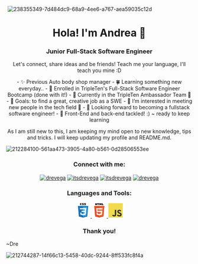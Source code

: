 
<img align="center"> ![238355349-7d484dc9-68a9-4ee6-a767-aea59035c12d](https://github.com/user-attachments/assets/3bb6e1e0-6311-4e13-92f1-c9139edc1fb3)

<h1 align="center">Hola! I'm Andrea 🍄 </h1>

<!-- <p align="left"> <img src="https://komarev.com/ghpvc/?username=drevega&label=Profile%20views&color=0e75b6&style=flat" alt="drevega" /> </p> --> 

<h3 align="center">Junior Full-Stack Software Engineer</h3>

<p align="center">Let's connect, share ideas and be friends! Teach me your language, I'll teach you mine :D</p>

<p align="center">- ✨ Previous Auto body shop manager
- 🍀 Learning something new everyday.. 
- 💙 Enrolled in TripleTen's Full-Stack Software Engineer Bootcamp (done with it!) 
- 💬 Currently in the TripleTen Ambassador Team 🌟
- 🥅 Goals: to find a great, creative job as a SWE
- 👯 I’m interested in meeting new people in the tech field 🤝
- 💞️ Looking forward to becoming a fullstack software engineer!
- 🌱 Front-End and back-end tackled! :) ~ ready to keep learning


<p align="center">As I am still new to this, I am keeping my mind open to new knowledge, tips and tricks. I will keep updating my profile and README.md.</p> 


![212284100-561aa473-3905-4a80-b561-0d28506553ee](https://github.com/user-attachments/assets/9eab5fbf-5236-4311-b785-1caea579f67a)


<h3 align="center">Connect with me:</h3>
<p align="center">
<!-- <a href="https://codepen.io/drevega" target="blank"><img align="center" src="https://raw.githubusercontent.com/rahuldkjain/github-profile-readme-generator/master/src/images/icons/Social/codepen.svg" alt="drevega" height="30" width="40" /></a> -->
<a href="https://linkedin.com/in/drevega" target="blank"><img align="center" src="https://raw.githubusercontent.com/rahuldkjain/github-profile-readme-generator/master/src/images/icons/Social/linked-in-alt.svg" alt="drevega" height="30" width="40" /></a>
<!-- <a href="https://codesandbox.com/drevega" target="blank"><img align="center" src="https://raw.githubusercontent.com/rahuldkjain/github-profile-readme-generator/master/src/images/icons/Social/codesandbox.svg" alt="drevega" height="30" width="40" /></a> -->
<a href="https://instagram.com/itsdrevega" target="blank"><img align="center" src="https://raw.githubusercontent.com/rahuldkjain/github-profile-readme-generator/master/src/images/icons/Social/instagram.svg" alt="itsdrevega" height="30" width="40" /></a>
<a href="https://www.youtube.com/c/itsdrevega" target="blank"><img align="center" src="https://raw.githubusercontent.com/rahuldkjain/github-profile-readme-generator/master/src/images/icons/Social/youtube.svg" alt="itsdrevega" height="30" width="40" /></a>
<a href="https://discord.gg/drevega" target="blank"><img align="center" src="https://raw.githubusercontent.com/rahuldkjain/github-profile-readme-generator/master/src/images/icons/Social/discord.svg" alt="drevega" height="30" width="40" /></a>
</p>

<h3 align="center">Languages and Tools:</h3>
<p align="center"> <a href="https://www.w3schools.com/css/" target="_blank" rel="noreferrer"> <img src="https://raw.githubusercontent.com/devicons/devicon/master/icons/css3/css3-original-wordmark.svg" alt="css3" width="40" height="40"/> </a> <a href="https://www.w3.org/html/" target="_blank" rel="noreferrer"> <img src="https://raw.githubusercontent.com/devicons/devicon/master/icons/html5/html5-original-wordmark.svg" alt="html5" width="40" height="40"/> </a> <a href="https://developer.mozilla.org/en-US/docs/Web/JavaScript" target="_blank" rel="noreferrer"> <img src="https://raw.githubusercontent.com/devicons/devicon/master/icons/javascript/javascript-original.svg" alt="javascript" width="40" height="40"/> </a> </p>


<h3 align="center"> Thank you! </h3>
~Dre

![212744287-14f66c13-5458-40dc-9244-8ff533fc8f4a](https://github.com/user-attachments/assets/e6b680b4-d65d-4ffb-adf8-46a72c73eda0)


<!---
drevega/drevega is a ✨ special ✨ repository because its `README.md` (this file) appears on your GitHub profile.
You can click the Preview link to take a look at your changes.
--->
